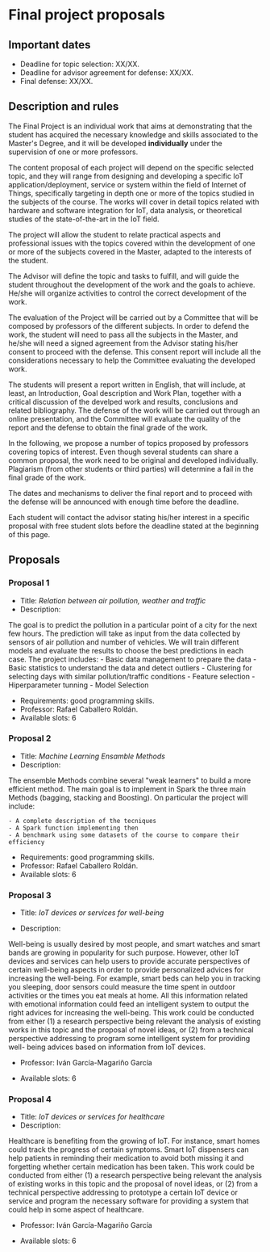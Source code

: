 # Final project proposals

## Important dates

- Deadline for topic selection: XX/XX.
- Deadline for advisor agreement for defense: XX/XX.
- Final defense: XX/XX.

## Description and rules

The Final Project is an individual work that aims at demonstrating
that the student has acquired the necessary knowledge and skills 
associated to the Master's Degree, and it will be developed 
**individually** under the supervision of one or more professors.

The content proposal of each project will depend on the specific
selected topic, and they will range from designing and developing
a specific IoT application/deployment, service or system within
the field of Internet of Things, specifically targeting in depth 
one or more of the topics studied in the subjects of the course.
The works will cover in detail topics related with hardware and
software integration for IoT, data analysis, or theoretical studies
of the state-of-the-art in the IoT field.

The project will allow the student to relate practical aspects
and professional issues with the topics covered within the development
of one or more of the subjects covered in the Master, adapted to the
interests of the student. 

The Advisor will define the topic and tasks to fulfill, and will guide
the student throughout the development of the work and the goals to
achieve. He/she will organize activities to control the correct
development of the work.

The evaluation of the Project will be carried out by a Committee that
will be composed by professors of the different subjects. In order
to defend the work, the student will need to pass all the subjects in
the Master, and he/she will need a signed agreement from the Advisor
stating his/her consent to proceed with the defense. This consent report
will include all the considerations necessary to help the Committee
evaluating the developed work. 

The students will present a report written in English, that will include,
at least, an Introduction, Goal description and Work Plan, together
with a critical discussion of the develped work and results, conclusions
and related bibliography. The defense of the work will be carried out
through an online presentation, and the Committee will evaluate the 
quality of the report and the defense to obtain the final grade of the
work.

In the following, we propose a number of topics proposed by professors
covering topics of interest. Even though several students can share 
a common proposal, the work need to be original and developed individually.
Plagiarism (from other students or third parties) will determine a fail
in the final grade of the work.

The dates and mechanisms to deliver the final report and to proceed with
the defense will be announced with enough time before the deadline.

Each student will contact the advisor stating his/her interest in a 
specific proposal with free student slots before the deadline stated
at the beginning of this page.

## Proposals

### Proposal 1

* Title: *Relation between air pollution, weather and traffic*
* Description:

The goal is to predict the pollution in a particular point of a city for the next few hours. The prediction will take as input from the data collected by sensors of air pollution and number of vehicles. We will train different models and evaluate the results to choose the best predictions in each case. The project includes:
    - Basic data management to prepare the data
    - Basic statistics to understand the data and detect outliers
    - Clustering for selecting days with similar pollution/traffic conditions
    - Feature selection
    - Hiperparameter tunning
    - Model Selection

* Requirements: good programming skills.
* Professor: Rafael Caballero Roldán.
* Available slots: 6

### Proposal 2

* Title: *Machine Learning Ensamble Methods*
* Description:

The ensemble Methods combine several "weak learners" to build a more efficient method. The main goal is to implement in Spark the three main Methods (bagging, stacking and Boosting). On particular the project will include:

    - A complete description of the tecniques
    - A Spark function implementing then
    - A benchmark using some datasets of the course to compare their efficiency

* Requirements: good programming skills.
* Professor: Rafael Caballero Roldán.
* Available slots: 6

### Proposal 3

* Title: *IoT devices or services for well-being*

* Description:

Well-being is usually desired by most people, and smart watches and smart bands are growing in
popularity for such purpose. However, other IoT devices and services can help users to provide
accurate perspectives of certain well-being aspects in order to provide personalized advices for
increasing the well-being. For example, smart beds can help you in tracking you sleeping, door
sensors could measure the time spent in outdoor activities or the times you eat meals at home. All
this information related with emotional information could feed an intelligent system to output the
right advices for increasing the well-being. This work could be conducted from either (1) a research
perspective being relevant the analysis of existing works in this topic and the proposal of novel ideas,
or (2) from a technical perspective addressing to program some intelligent system for providing well-
being advices based on information from IoT devices.

* Professor: Iván García-Magariño García 

* Available slots: 6

### Proposal 4

* Title: *IoT devices or services for healthcare*
* Description:

Healthcare is benefiting from the growing of IoT. For instance, smart homes could track the progress
of certain symptoms. Smart IoT dispensers can help patients in reminding their medication to avoid
both missing it and forgetting whether certain medication has been taken. This work could be
conducted from either (1) a research perspective being relevant the analysis of existing works in this
topic and the proposal of novel ideas, or (2) from a technical perspective addressing to prototype a
certain IoT device or service and program the necessary software for providing a system that could
help in some aspect of healthcare.

* Professor: Iván García-Magariño García 

* Available slots: 6
